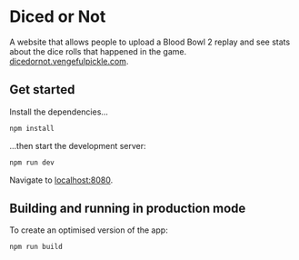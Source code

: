 # Diced or Not

A website that allows people to upload a Blood Bowl 2 replay and see stats about the dice rolls
that happened in the game. [dicedornot.vengefulpickle.com](http://dicedornot.vengefulpickle.com/).

## Get started

Install the dependencies...

```bash
npm install
```

...then start the development server:

```bash
npm run dev
```

Navigate to [localhost:8080](http://localhost:8080).
## Building and running in production mode

To create an optimised version of the app:

```bash
npm run build
```
